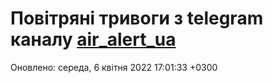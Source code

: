 # Повітряні тривоги з telegram каналу [air_alert_ua](https://t.me/air_alert_ua)

Оновлено:
середа, 6 квітня 2022 17:01:33 +0300
